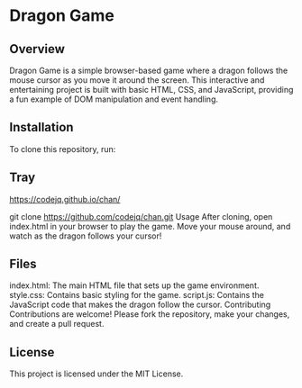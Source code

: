 # Dragon Game
## Overview
Dragon Game is a simple browser-based game where a dragon follows the mouse cursor as you move it around the screen. This interactive and entertaining project is built with basic HTML, CSS, and JavaScript, providing a fun example of DOM manipulation and event handling.

## Installation
To clone this repository, run:

## Tray
https://codejq.github.io/chan/

git clone https://github.com/codejq/chan.git
Usage
After cloning, open index.html in your browser to play the game. Move your mouse around, and watch as the dragon follows your cursor!

## Files
index.html: The main HTML file that sets up the game environment.
style.css: Contains basic styling for the game.
script.js: Contains the JavaScript code that makes the dragon follow the cursor.
Contributing
Contributions are welcome! Please fork the repository, make your changes, and create a pull request.

## License
This project is licensed under the MIT License.
